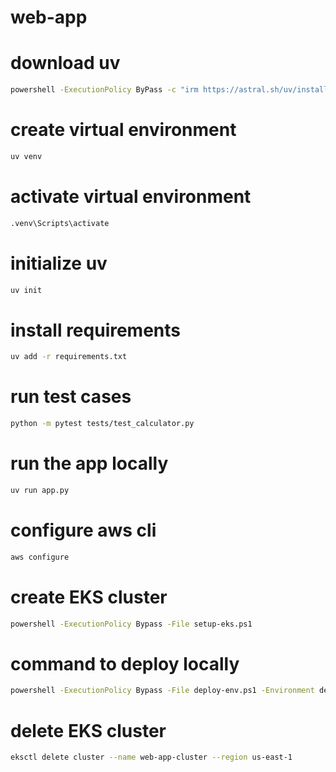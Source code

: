 # web-app

# download uv
``` bash
powershell -ExecutionPolicy ByPass -c "irm https://astral.sh/uv/install.ps1 | iex"
```

# create virtual environment
``` bash
uv venv
``` 

# activate virtual environment
``` bash
.venv\Scripts\activate
``` 

# initialize uv
``` bash
uv init
```

# install requirements
``` bash
uv add -r requirements.txt
```

# run test cases
``` bash
python -m pytest tests/test_calculator.py
```

# run the app locally
``` bash
uv run app.py
```

# configure aws cli
``` bash
aws configure
```

# create EKS cluster
``` bash
powershell -ExecutionPolicy Bypass -File setup-eks.ps1
```

# command to deploy locally
``` bash
powershell -ExecutionPolicy Bypass -File deploy-env.ps1 -Environment dev -DockerHubUsername your-username
```

# delete EKS cluster
``` bash
eksctl delete cluster --name web-app-cluster --region us-east-1
```